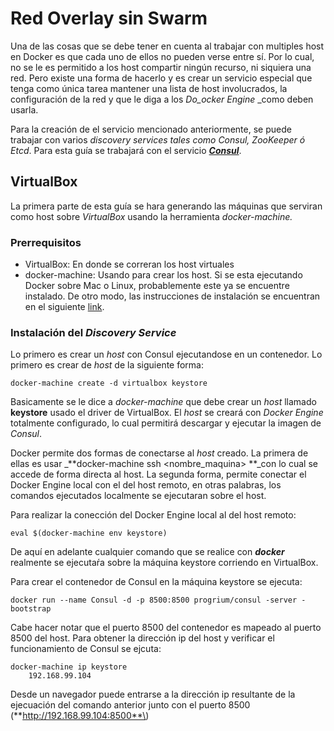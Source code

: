 # Red Overlay sin Swarm

Una de las cosas que se debe tener en cuenta al trabajar con multiples host en Docker es que cada uno de ellos no pueden verse entre sí. Por lo cual, no se le es permitido a los host compartir ningún recurso, ni siquiera una red. Pero existe una forma de hacerlo y es crear un servicio especial que tenga como única tarea mantener una lista de host involucrados, la configuración de la red y que le diga a los _Do_ocker Engine_ _como deben usarla.

Para la creación de el servicio mencionado anteriormente, se puede trabajar con varios _discovery services tales como Consul, ZooKeeper _ó_ Etcd_. Para esta guía se trabajará con el servicio [_**Consul**_](https://www.consul.io/).  

## VirtualBox

La primera parte de esta guía se hara generando las máquinas que serviran como host sobre _VirtualBox_ usando la herramienta _docker-machine._ 

### Prerrequisitos

* VirtualBox: En donde se correran los host virtuales
* docker-machine: Usando para crear los host. Si se esta ejecutando Docker sobre Mac o Linux, probablemente este ya se encuentre instalado. De otro modo, las instrucciones de instalación se encuentran en el siguiente [link](https://docs.docker.com/machine/install-machine/).

### Instalación del _Discovery Service_

Lo primero es crear un _host_ con Consul ejecutandose en un contenedor. Lo primero es crear de _host_ de la siguiente forma:

```
docker-machine create -d virtualbox keystore
```

Basicamente se le dice a _docker-machine_ que debe crear un _host_ llamado **keystore** usado el driver de VirtualBox. El _host_ se creará con _Docker Engine_ totalmente configurado, lo cual permitirá descargar y ejecutar la imagen de _Consul_.

Docker permite dos formas de conectarse al _host_ creado. La primera de ellas es usar _**docker-machine ssh &lt;nombre\_maquina&gt; **_con lo cual se accede de forma directa al host. La segunda forma, permite conectar el  Docker Engine local con el del host remoto, en otras palabras, los comandos ejecutados localmente se ejecutaran sobre el host.

Para realizar la conección del Docker Engine local al del host remoto:

```
eval $(docker-machine env keystore)
```

De aquí en adelante cualquier comando que se realice con _**docker**_ realmente se ejecutaŕa sobre la máquina keystore corriendo en VirtualBox.

Para crear el contenedor de Consul en la máquina keystore se ejecuta:

```
docker run --name Consul -d -p 8500:8500 progrium/consul -server -bootstrap
```

Cabe hacer notar que el puerto 8500 del contenedor es mapeado al puerto 8500 del host. Para obtener la dirección ip del host y verificar el funcionamiento de Consul se ejcuta:

```
docker-machine ip keystore
    192.168.99.104
```

Desde un navegador puede entrarse a la dirección ip resultante de la ejecuación del comando anterior junto con el puerto 8500 \(**http://192.168.99.104:8500**\)

### 











